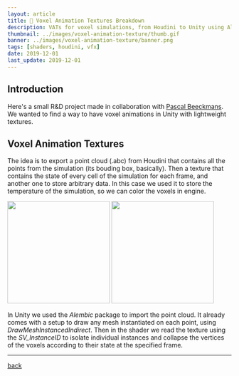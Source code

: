 ```yaml
---
layout: article
title: 🧊 Voxel Animation Textures Breakdown
description: VATs for voxel simulations, from Houdini to Unity using Alembic
thumbnail: ../images/voxel-animation-texture/thumb.gif
banner: ../images/voxel-animation-texture/banner.png
tags: [shaders, houdini, vfx]
date: 2019-12-01
last_update: 2019-12-01
---
```


## Introduction

Here's a small R&D project made in collaboration with [Pascal Beeckmans](https://www.behance.net/paqwak). We wanted to find a way to have voxel animations in Unity with lightweight textures.

## Voxel Animation Textures

The idea is to export a point cloud (.abc) from Houdini that contains all the points from the simulation (its bouding box, basically). Then a texture that contains the state of every cell of the simulation for each frame, and another one to store arbitrary data. In this case we used it to store the temperature of the simulation, so we can color the voxels in engine.

<div class="image_container">
    <img src="../images/voxel-animation-texture/explosion.gif" width="230"/>
    <img src="../images/voxel-animation-texture/waves.gif" width="230"/>
</div>

In Unity we used the *Alembic* package to import the point cloud. It already comes with a setup to draw any mesh instantiated on each point, using *DrawMeshInstancedIndirect*. Then in the shader we read the texture using the *SV_InstanceID* to isolate individual instances and collapse the vertices of the voxels according to their state at the specified frame.

***

[back](../blog.html)
